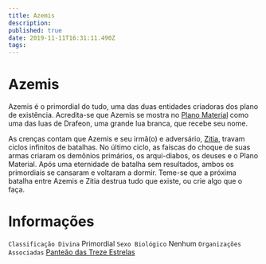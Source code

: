 ```yaml
---
title: Azemis
description: 
published: true
date: 2019-11-11T16:31:11.490Z
tags: 
---
```


<!-- SUBTITLE: Primordial do Tudo -->

# Azemis
Azemis é o primordial do tudo, uma das duas entidades criadoras dos plano de existência. Acredita-se que Azemis se mostra no [Plano Material](http://localhost/lugares/plano-material#plano-material) como uma das luas de Drafeon, uma grande lua branca, que recebe seu nome.

As crenças contam que Azemis e seu irmã(o) e adversário, [Zitia](http://localhost/divindades/panteao-das-treze-estrelas/zitia#zitia), travam ciclos infinitos de batalhas. No último ciclo, as faíscas do choque de suas armas criaram os demônios primários, os arqui-diabos, os deuses e o Plano Material. Após uma eternidade de batalha sem resultados, ambos os primordiais se cansaram e voltaram a dormir. Teme-se que a próxima batalha entre Azemis e Zitia destrua tudo que existe, ou crie algo que o faça.

# Informações
`Classificação Divina` Primordial 
`Sexo Biológico` Nenhum 
`Organizações Associadas` [Panteão das Treze Estrelas](http://localhost/divindades/panteao-das-treze-estrelas#panteao-das-treze-estrelas)


